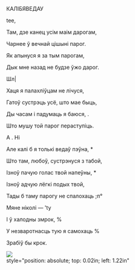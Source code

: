  
КАЛІБЯВЕДАУ

tee,

Там, дзе канец усім маім дарогам,

Чарнее ў вечнай цішыні парог.

Як апынуся я за тым парогам,

Дык мне назад не будзе ўжо дарог.

Шл|

Хаця я палахліўцам не лічуся,

Гатоў сустрэць усё, што мае быць,

Ды часам і падумаць я баюся, .

Што мушу  той парог пераступіць.

А . Ні

Але калі  б я толькі ведаў пэўна, *

Што там, любоў, сустрэнуся з табой,

Ізноў пачую голас твой напеўны, *

Ізноў адчую лёгкі подых твой,

Тады б таму парогу не спалохаць ;п°

Мяне ніколі —  'ty

I ў  халодны змрок, %

У незваротнасць тую я самохаць %

Зрабіў бы крок.

![](2022-%D0%9C%D1%96%D0%BD%D1%81%D0%BA-%D0%BB%D1%83%D1%87%D0%BD%D0%B0%D1%81%D1%86%D1%8C-%D0%BC%D1%96%D0%BA%D0%BE%D0%BB%D0%B0-%D0%BC%D1%8F%D1%82%D0%BB%D1%96%D1%86%D0%BA%D1%96_html_a35d59741732409e.jpg)  
style="position: absolute; top: 0.02in; left: 1.22in"
